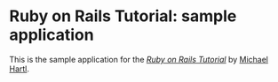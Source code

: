 # Ruby on Rails Tutorial: sample application

This is the sample application for the [*Ruby on Rails Tutorial*](http://railstutorial.org) by [Michael Hartl](http://michaelhartl.com/).
